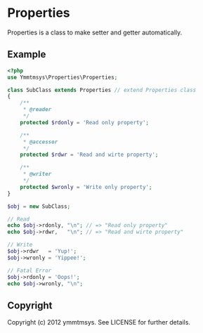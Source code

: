 Properties
==========

Properties is a class to make setter and getter automatically.

Example
-------

```PHP
<?php
use Ymmtmsys\Properties\Properties;

class SubClass extends Properties // extend Properties class
{
    /**
     * @reader
     */
    protected $rdonly = 'Read only property';

    /**
     * @accessor
     */
    protected $rdwr = 'Read and wirte property';

    /**
     * @writer
     */
    protected $wronly = 'Write only property';
}

$obj = new SubClass;

// Read
echo $obj->rdonly, "\n"; // => "Read only property"
echo $obj->rdwr,   "\n"; // => "Read and wirte property" 

// Write 
$obj->rdwr   = 'Yup!';
$obj->wronly = 'Yippee!';

// Fatal Error 
$obj->rdonly = 'Oops!';
echo $obj->wronly, "\n";
```

Copyright
---------

Copyright (c) 2012 ymmtmsys. See LICENSE for further details.
